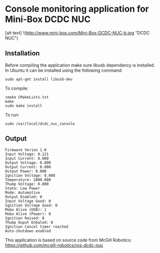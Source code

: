 # Console monitoring application for Mini-Box DCDC NUC

[alt text] !(http://www.mini-box.com/Mini-Box-DCDC-NUC-b.jpg "DCDC NUC")


## Installation

Before compiling the application make sure libusb dependency is installed. In Ubuntu it can be installed using the following command:

```
sudo apt-get install libusb-dev
```

To compile:

```
cmake CMakeLists.txt
make
sudo make install
```

To run:
```
sudo /usr/local/dcdc_nuc_console
```

## Output

```DCDC NUC PSU found in Automotive mode
Firmware Verion 1.0
Input Voltage: 0.121
Input Current: 0.000
Output Voltage: 0.000
Output Current: 0.000
Output Power: 0.000
Ignition Voltage: 0.000
Temperature: 1000.000
Thump Voltage: 0.000
State: Low Power
Mode: Automotive
Output Enabled: 0
Input Voltage Good: 0
Ignition Voltage Good: 0
Mobo Alive (USB): 1
Mobo Alive (Power): 0
Ignition Raised: 0
Thump Ouput Enbaled: 0
Ignition Cancel timer reached
Auto-shutdown enabled
```

This application is based on source code from McGill Robotics: https://github.com/mcgill-robotics/ros-dcdc-nuc
